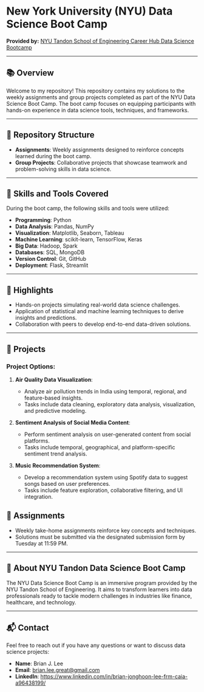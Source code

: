 # New York University (NYU) Data Science Boot Camp

**Provided by:** [NYU Tandon School of Engineering Career Hub Data Science Bootcamp](https://engineering.nyu.edu/life-tandon/tandon-career-hub/resources-students/data-science-bootcamp)

---

## 📚 Overview

Welcome to my repository! This repository contains my solutions to the weekly assignments and group projects completed as part of the NYU Data Science Boot Camp. The boot camp focuses on equipping participants with hands-on experience in data science tools, techniques, and frameworks.

---

## 📂 Repository Structure

- **Assignments**: Weekly assignments designed to reinforce concepts learned during the boot camp.
- **Group Projects**: Collaborative projects that showcase teamwork and problem-solving skills in data science.

---

## 🔧 Skills and Tools Covered

During the boot camp, the following skills and tools were utilized:

- **Programming**: Python
- **Data Analysis**: Pandas, NumPy
- **Visualization**: Matplotlib, Seaborn, Tableau
- **Machine Learning**: scikit-learn, TensorFlow, Keras
- **Big Data**: Hadoop, Spark
- **Databases**: SQL, MongoDB
- **Version Control**: Git, GitHub
- **Deployment**: Flask, Streamlit

---

## 🌟 Highlights

- Hands-on projects simulating real-world data science challenges.
- Application of statistical and machine learning techniques to derive insights and predictions.
- Collaboration with peers to develop end-to-end data-driven solutions.

---

## 💼 Projects

### Project Options:
1. **Air Quality Data Visualization**:
   - Analyze air pollution trends in India using temporal, regional, and feature-based insights.
   - Tasks include data cleaning, exploratory data analysis, visualization, and predictive modeling.

2. **Sentiment Analysis of Social Media Content**:
   - Perform sentiment analysis on user-generated content from social platforms.
   - Tasks include temporal, geographical, and platform-specific sentiment trend analysis.

3. **Music Recommendation System**:
   - Develop a recommendation system using Spotify data to suggest songs based on user preferences.
   - Tasks include feature exploration, collaborative filtering, and UI integration.

## 📝 Assignments

- Weekly take-home assignments reinforce key concepts and techniques.
- Solutions must be submitted via the designated submission form by Tuesday at 11:59 PM.

---

## 📜 About NYU Tandon Data Science Boot Camp

The NYU Data Science Boot Camp is an immersive program provided by the NYU Tandon School of Engineering. It aims to transform learners into data professionals ready to tackle modern challenges in industries like finance, healthcare, and technology.

---



## 📬 Contact

Feel free to reach out if you have any questions or want to discuss data science projects:

- **Name**: Brian J. Lee
- **Email**: brian.lee.great@gmail.com
- **LinkedIn**: https://www.linkedin.com/in/brian-jonghoon-lee-frm-caia-a96438199/
